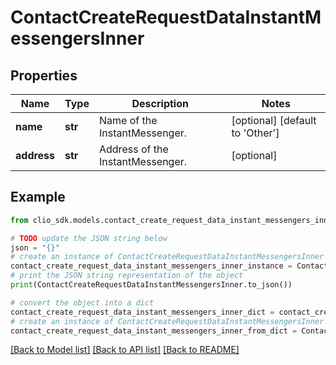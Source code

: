 # ContactCreateRequestDataInstantMessengersInner


## Properties

Name | Type | Description | Notes
------------ | ------------- | ------------- | -------------
**name** | **str** | Name of the InstantMessenger. | [optional] [default to 'Other']
**address** | **str** | Address of the InstantMessenger. | [optional] 

## Example

```python
from clio_sdk.models.contact_create_request_data_instant_messengers_inner import ContactCreateRequestDataInstantMessengersInner

# TODO update the JSON string below
json = "{}"
# create an instance of ContactCreateRequestDataInstantMessengersInner from a JSON string
contact_create_request_data_instant_messengers_inner_instance = ContactCreateRequestDataInstantMessengersInner.from_json(json)
# print the JSON string representation of the object
print(ContactCreateRequestDataInstantMessengersInner.to_json())

# convert the object into a dict
contact_create_request_data_instant_messengers_inner_dict = contact_create_request_data_instant_messengers_inner_instance.to_dict()
# create an instance of ContactCreateRequestDataInstantMessengersInner from a dict
contact_create_request_data_instant_messengers_inner_from_dict = ContactCreateRequestDataInstantMessengersInner.from_dict(contact_create_request_data_instant_messengers_inner_dict)
```
[[Back to Model list]](../README.md#documentation-for-models) [[Back to API list]](../README.md#documentation-for-api-endpoints) [[Back to README]](../README.md)


